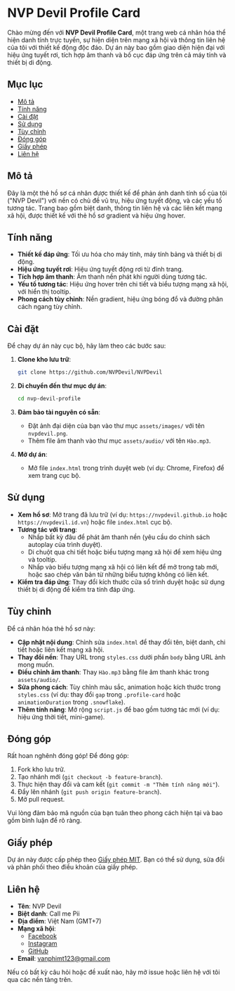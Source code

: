 # NVP Devil Profile Card

Chào mừng đến với **NVP Devil Profile Card**, một trang web cá nhân hóa thể hiện danh tính trực tuyến, sự hiện diện trên mạng xã hội và thông tin liên hệ của tôi với thiết kế động độc đáo. Dự án này bao gồm giao diện hiện đại với hiệu ứng tuyết rơi, tích hợp âm thanh và bố cục đáp ứng trên cả máy tính và thiết bị di động.

## Mục lục
- [Mô tả](#mô-tả)
- [Tính năng](#tính-năng)
- [Cài đặt](#cài-đặt)
- [Sử dụng](#sử-dụng)
- [Tùy chỉnh](#tùy-chỉnh)
- [Đóng góp](#đóng-góp)
- [Giấy phép](#giấy-phép)
- [Liên hệ](#liên-hệ)

## Mô tả
Đây là một thẻ hồ sơ cá nhân được thiết kế để phản ánh danh tính số của tôi ("NVP Devil") với nền có chủ đề vũ trụ, hiệu ứng tuyết động, và các yếu tố tương tác. Trang bao gồm biệt danh, thông tin liên hệ và các liên kết mạng xã hội, được thiết kế với thẻ hồ sơ gradient và hiệu ứng hover.

## Tính năng
- **Thiết kế đáp ứng**: Tối ưu hóa cho máy tính, máy tính bảng và thiết bị di động.
- **Hiệu ứng tuyết rơi**: Hiệu ứng tuyết động rơi từ đỉnh trang.
- **Tích hợp âm thanh**: Âm thanh nền phát khi người dùng tương tác.
- **Yếu tố tương tác**: Hiệu ứng hover trên chi tiết và biểu tượng mạng xã hội, với hiển thị tooltip.
- **Phong cách tùy chỉnh**: Nền gradient, hiệu ứng bóng đổ và đường phân cách ngang tùy chỉnh.

## Cài đặt
Để chạy dự án này cục bộ, hãy làm theo các bước sau:

1. **Clone kho lưu trữ**:
   ```bash
   git clone https://github.com/NVPDevil/NVPDevil
   ```

2. **Di chuyển đến thư mục dự án**:
   ```bash
   cd nvp-devil-profile
   ```

3. **Đảm bảo tài nguyên có sẵn**:
   - Đặt ảnh đại diện của bạn vào thư mục `assets/images/` với tên `nvpdevil.png`.
   - Thêm file âm thanh vào thư mục `assets/audio/` với tên `Hào.mp3`.

4. **Mở dự án**:
   - Mở file `index.html` trong trình duyệt web (ví dụ: Chrome, Firefox) để xem trang cục bộ.

## Sử dụng
- **Xem hồ sơ**: Mở trang đã lưu trữ (ví dụ: `https://nvpdevil.github.io` hoặc `https://nvpdevil.id.vn`) hoặc file `index.html` cục bộ.
- **Tương tác với trang**:
  - Nhấp bất kỳ đâu để phát âm thanh nền (yêu cầu do chính sách autoplay của trình duyệt).
  - Di chuột qua chi tiết hoặc biểu tượng mạng xã hội để xem hiệu ứng và tooltip.
  - Nhấp vào biểu tượng mạng xã hội có liên kết để mở trong tab mới, hoặc sao chép văn bản từ những biểu tượng không có liên kết.
- **Kiểm tra đáp ứng**: Thay đổi kích thước cửa sổ trình duyệt hoặc sử dụng thiết bị di động để kiểm tra tính đáp ứng.

## Tùy chỉnh
Để cá nhân hóa thẻ hồ sơ này:
- **Cập nhật nội dung**: Chỉnh sửa `index.html` để thay đổi tên, biệt danh, chi tiết hoặc liên kết mạng xã hội.
- **Thay đổi nền**: Thay URL trong `styles.css` dưới phần `body` bằng URL ảnh mong muốn.
- **Điều chỉnh âm thanh**: Thay `Hào.mp3` bằng file âm thanh khác trong `assets/audio/`.
- **Sửa phong cách**: Tùy chỉnh màu sắc, animation hoặc kích thước trong `styles.css` (ví dụ: thay đổi `gap` trong `.profile-card` hoặc `animationDuration` trong `.snowflake`).
- **Thêm tính năng**: Mở rộng `script.js` để bao gồm tương tác mới (ví dụ: hiệu ứng thời tiết, mini-game).

## Đóng góp
Rất hoan nghênh đóng góp! Để đóng góp:
1. Fork kho lưu trữ.
2. Tạo nhánh mới (`git checkout -b feature-branch`).
3. Thực hiện thay đổi và cam kết (`git commit -m "Thêm tính năng mới"`).
4. Đẩy lên nhánh (`git push origin feature-branch`).
5. Mở pull request.

Vui lòng đảm bảo mã nguồn của bạn tuân theo phong cách hiện tại và bao gồm bình luận để rõ ràng.

## Giấy phép
Dự án này được cấp phép theo [Giấy phép MIT](LICENSE). Bạn có thể sử dụng, sửa đổi và phân phối theo điều khoản của giấy phép.

## Liên hệ
- **Tên**: NVP Devil
- **Biệt danh**: Call me Pii
- **Địa điểm**: Việt Nam (GMT+7)
- **Mạng xã hội**:
  - [Facebook](https://www.facebook.com/nvpdevil)
  - [Instagram](https://www.instagram.com/nvpdevil/)
  - [GitHub](https://github.com/NVPDevil)
- **Email**: vanphimt123@gmail.com

Nếu có bất kỳ câu hỏi hoặc đề xuất nào, hãy mở issue hoặc liên hệ với tôi qua các nền tảng trên.